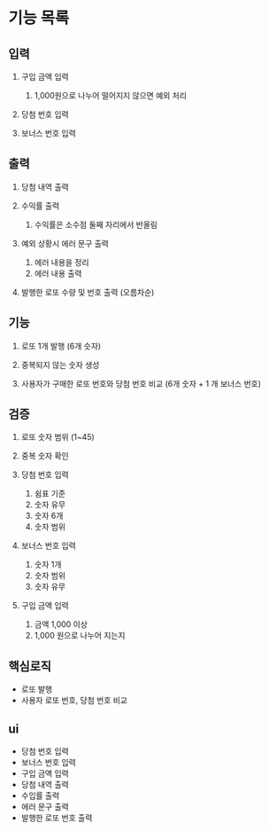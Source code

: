# 기능 목록

## 입력

1. 구입 금액 입력
    1. 1,000원으로 나누어 떨어지지 않으면 예외 처리


2. 당첨 번호 입력


3. 보너스 번호 입력

## 출력

1. 당첨 내역 출력


2. 수익률 출력
    1. 수익률은 소수점 둘째 자리에서 반올림


3. 예외 상황시 에러 문구 출력
    1. 에러 내용을 정리
    2. 에러 내용 출력


4. 발행한 로또 수량 및 번호 출력 (오름차순)

## 기능

1. 로또 1개 발행 (6개 슷자)


2. 중복되지 않는 숫자 생성


3. 사용자가 구매한 로또 번호와 당첨 번호 비교 (6개 숫자 + 1 개 보너스 번호)

## 검증

1. 로또 숫자 범위 (1~45)


2. 중복 숫자 확인


3. 당첨 번호 입력
    1. 쉼표 기준
    2. 숫자 유무
    3. 숫자 6개
    4. 숫자 범위


4. 보너스 번호 입력
    1. 숫자 1개
    2. 숫자 범위
    3. 숫자 유무


5. 구입 금액 입력
    1. 금액 1,000 이상
    2. 1,000 원으로 나누어 지는지

## 핵심로직
- 로또 발행
- 사용자 로또 번호, 당첨 번호 비교

## ui

- 당첨 번호 입력
- 보너스 번호 입력
- 구입 금액 입력
- 당첨 내역 출력
- 수입률 출력
- 에러 문구 출력
- 발행한 로또 번호 출력